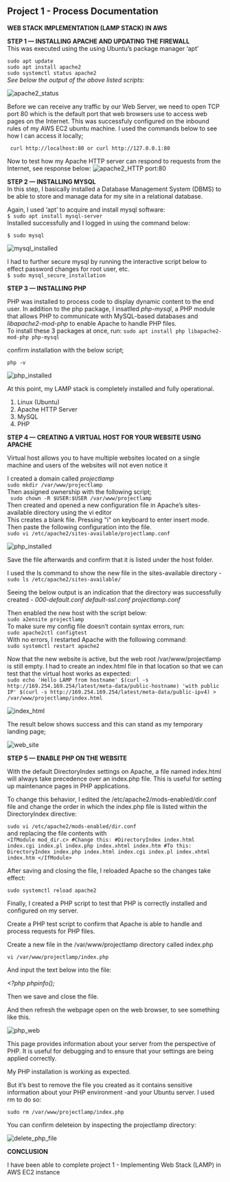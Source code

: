 ## Project 1 - Process Documentation

**WEB STACK IMPLEMENTATION (LAMP STACK) IN AWS**

**STEP 1 — INSTALLING APACHE AND UPDATING THE FIREWALL**        
This was executed using the using Ubuntu’s package manager ‘apt’

`sudo apt update`   
`sudo apt install apache2`  
`sudo systemctl status apache2`                                 
*See below the output of the above listed scripts:*

![apache2_status](./images/verify_apache_status.jpg)

Before we can receive any traffic by our Web Server, we need to open TCP port 80 which is the default port that web browsers use to access web pages on the Internet. This was successfuly configured on the inbound rules of my AWS EC2 ubuntu machine.
I used the commands below to see how I can access it locally;

` curl http://localhost:80
or
 curl http://127.0.0.1:80`

 Now to test how my Apache HTTP server can respond to requests from the Internet, see response below:
 ![apache2_HTTP port:80](./images/apache_httpserver_port80.jpg)

**STEP 2 — INSTALLING MYSQL**   
In this step, I basically installed a Database Management System (DBMS) to be able to store and manage data for my site in a relational database. 

Again, I used ‘apt’ to acquire and install mysql software:  
`$ sudo apt install mysql-server`   
Installed successfully and I logged in using the command below:

`$ sudo mysql`  

![mysql_installed](./images/mysql_installed.jpg)    

I had to further secure mysql by running the interactive script below to effect password changes for root user, etc.    
`$ sudo mysql_secure_installation`

**STEP 3 — INSTALLING PHP**
 
 PHP was installed to process code to display dynamic content to the end user.
 In addition to the php package, I insatlled *php-mysql*, a PHP module that allows PHP to communicate with MySQL-based databases and *libapache2-mod-php* to enable Apache to handle PHP files.     
To install these 3 packages at once, run:
`sudo apt install php libapache2-mod-php php-mysql`     

confirm installation with the below script;  

`php -v`    

![php_installed](./images/php_version_installed.jpg)

At this point, my LAMP stack is completely installed and fully operational.
1. Linux (Ubuntu)
2. Apache HTTP Server
3. MySQL
3. PHP

**STEP 4 — CREATING A VIRTUAL HOST FOR YOUR WEBSITE USING APACHE**

Virtual host allows you to have multiple websites located on a single machine and users of the websites will not even notice it

I created a domain called *projectlamp*     
`sudo mkdir /var/www/projectlamp`       
Then assigned ownership with the following script;      
` sudo chown -R $USER:$USER /var/www/projectlamp`       
Then created and opened a new configuration file in Apache’s sites-available directory using the vi editor  
This creates a blank file. Pressing "i" on keyboard to enter insert mode. Then paste the following configuration into the file.     
`sudo vi /etc/apache2/sites-available/projectlamp.conf`     

![php_installed](./images/vi_configuration_file.jpg) 

Save the file afterwards and confirm that it is listed under the host folder.

I used the ls command to show the new file in the sites-available directory - 
`sudo ls /etc/apache2/sites-available/`

Seeing the below output is an indication that the directory was successfully created - *000-default.conf  default-ssl.conf  projectlamp.conf*

Then enabled the new host with the script below:    
`sudo a2ensite projectlamp`     
To make sure my config file doesn’t contain syntax errors, run:     
`sudo apache2ctl configtest`    
With no errors, I restarted Apache with the following command:  
`sudo systemctl restart apache2`

Now that the new website is active, but the web root /var/www/projectlamp is still empty. I had to create an index.html file in that location so that we can test that the virtual host works as expected:  
`sudo echo 'Hello LAMP from hostname' $(curl -s http://169.254.169.254/latest/meta-data/public-hostname) 'with public IP' $(curl -s http://169.254.169.254/latest/meta-data/public-ipv4) > /var/www/projectlamp/index.html`

![index_html](./images/index_html_file.jpg)   

The result below shows success and this can stand as my temporary landing page;

![web_site](./images/hello_landing_page.jpg)


**STEP 5 — ENABLE PHP ON THE WEBSITE**

With the default DirectoryIndex settings on Apache, a file named index.html will always take precedence over an index.php file. This is useful for setting up maintenance pages in PHP applications.

To change this behavior, I edited the /etc/apache2/mods-enabled/dir.conf file and change the order in which the index.php file is listed within the DirectoryIndex directive:

`sudo vi /etc/apache2/mods-enabled/dir.conf`    
and replacing the file contents with    
`<IfModule mod_dir.c>
        #Change this:
        #DirectoryIndex index.html index.cgi index.pl index.php index.xhtml index.htm
        #To this:
        DirectoryIndex index.php index.html index.cgi index.pl index.xhtml index.htm
</IfModule>`

After saving and closing the file, I reloaded Apache so the changes take effect:

`sudo systemctl reload apache2`

Finally, I created a PHP script to test that PHP is correctly installed and configured on my server.

Create a PHP test script to confirm that Apache is able to handle and process requests for PHP files.

Create a new file in the /var/www/projectlamp directory called index.php

`vi /var/www/projectlamp/index.php`

And input the text below into the file:     

*<?php
phpinfo();*

Then we save and close the file.

And then refresh the webpage open on the web browser, to see something like this.

![php_web](./images/php_web_page.jpg)       

This page provides information about your server from the perspective of PHP. It is useful for debugging and to ensure that your settings are being applied correctly.

My PHP installation is working as expected.

But it’s best to remove the file you created as it contains sensitive information about your PHP environment -and your Ubuntu server. I used rm to do so:

`sudo rm /var/www/projectlamp/index.php`

You can confirm deleteion by inspecting the projectlamp directory:

![delete_php_file](./images/confirm_php_file_delete.jpg)

**CONCLUSION**

I have been able to complete project 1 - Implementing Web Stack (LAMP) in AWS EC2 instance